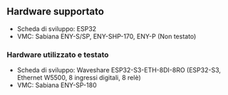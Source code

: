 
## Hardware supportato
- Scheda di sviluppo: ESP32
- VMC: Sabiana ENY-S/SP, ENY-SHP-170, ENY-P (Non testato)

### Hardware utilizzato e testato
- Scheda di sviluppo: Waveshare ESP32-S3-ETH-8DI-8RO
  (ESP32-S3, Ethernet W5500, 8 ingressi digitali, 8 relè)
- VMC: Sabiana ENY-SP-180